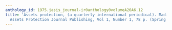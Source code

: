 ```yaml
---
anthology_id: 1975.jasis_journal-ir0anthology0volumeA26A6.12
title: 'Assets protection, (a quarterly international periodical). Madison, Wisconsin:
  Assets Protection Journal Publishing, Vol 1, Number 1, 78 p. (Spring 1975)'
---
```

